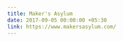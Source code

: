 ```yaml
---
title: Maker's Asylum
date: 2017-09-05 00:00:00 +05:30
link: https://www.makersasylum.com/
---
```


